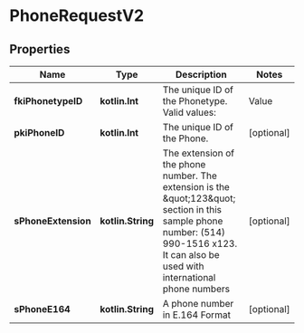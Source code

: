 
# PhoneRequestV2

## Properties
| Name | Type | Description | Notes |
| ------------ | ------------- | ------------- | ------------- |
| **fkiPhonetypeID** | **kotlin.Int** | The unique ID of the Phonetype.  Valid values:  |Value|Description| |-|-| |1|Office| |2|Home| |3|Mobile| |4|Fax| |5|Pager| |6|Toll Free| |  |
| **pkiPhoneID** | **kotlin.Int** | The unique ID of the Phone. |  [optional] |
| **sPhoneExtension** | **kotlin.String** | The extension of the phone number.  The extension is the \&quot;123\&quot; section in this sample phone number: (514) 990-1516 x123.  It can also be used with international phone numbers |  [optional] |
| **sPhoneE164** | **kotlin.String** | A phone number in E.164 Format |  [optional] |



